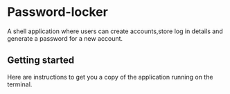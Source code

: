 # Password-locker
A shell application where users can create accounts,store log in details and generate a password for a new account.

## Getting started
Here are instructions to get you a copy of the application running on the terminal.


